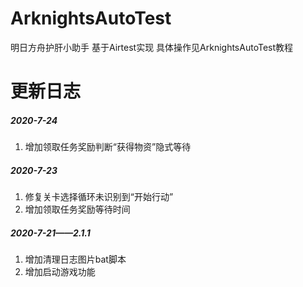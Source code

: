 # ArknightsAutoTest
明日方舟护肝小助手
基于Airtest实现
具体操作见ArknightsAutoTest教程
# 更新日志
##### 2020-7-24
1. 增加领取任务奖励判断“获得物资”隐式等待
##### 2020-7-23
1. 修复关卡选择循环未识别到“开始行动”
2. 增加领取任务奖励等待时间

##### 2020-7-21——2.1.1
1. 增加清理日志图片bat脚本
2. 增加启动游戏功能
